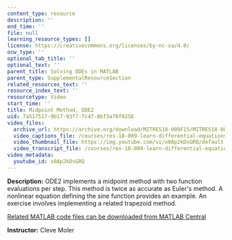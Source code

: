 ```yaml
---
content_type: resource
description: ''
end_time: ''
file: null
learning_resource_types: []
license: https://creativecommons.org/licenses/by-nc-sa/4.0/
ocw_type: ''
optional_tab_title: ''
optional_text: ''
parent_title: Solving ODEs in MATLAB
parent_type: SupplementalResourceSection
related_resources_text: ''
resource_index_text: ''
resourcetype: Video
start_time: ''
title: Midpoint Method, ODE2
uid: 7a517517-9b17-93f7-7c47-8bf3a70f0256
video_files:
  archive_url: https://archive.org/download/MITRES18-009F15/MITRES18-009F15_odes_02_300k.mp4
  video_captions_file: /courses/res-18-009-learn-differential-equations-up-close-with-gilbert-strang-and-cleve-moler-fall-2015/93ab75ffcf7157eeae0947fa5d31bd75_x0Ap2kDsGRQ.vtt
  video_thumbnail_file: https://img.youtube.com/vi/x0Ap2kDsGRQ/default.jpg
  video_transcript_file: /courses/res-18-009-learn-differential-equations-up-close-with-gilbert-strang-and-cleve-moler-fall-2015/9546dd206e205b73a0a771a5397d10c6_x0Ap2kDsGRQ.pdf
video_metadata:
  youtube_id: x0Ap2kDsGRQ
---
```


**Description:** ODE2 implements a midpoint method with two function evaluations per step. This method is twice as accurate as Euler's method. A nonlinear equation defining the sine function provides an example. An exercise involves implementing a related trapezoid method.

[Related MATLAB code files can be downloaded from MATLAB Central](http://www.mathworks.com/matlabcentral/fileexchange/54611)

**Instructor:** Cleve Moler

